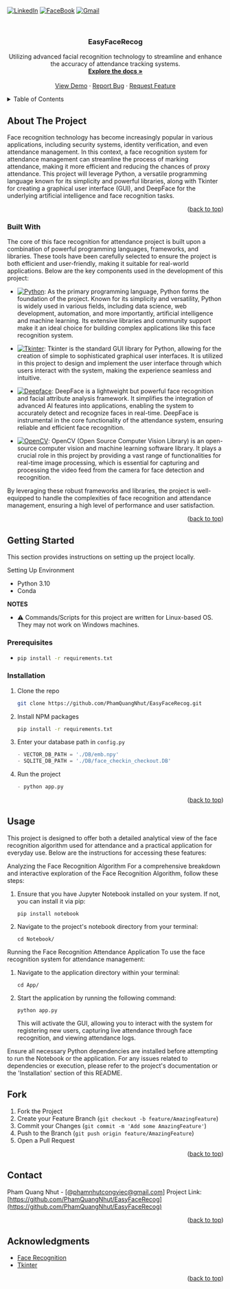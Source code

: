 <a name="readme-top"></a>


[![LinkedIn][linkedin-shield]][linkedin-url]
[![FaceBook][facebook-shield]][linkedin-url]
[![Gmail][gmail-shield]][gmail-url]

<!-- PROJECT LOGO -->
<br />
<div align="center">

  <h3 align="center">EasyFaceRecog</h3>

  <p align="center">
    Utilizing advanced facial recognition technology to streamline and enhance the accuracy of attendance tracking systems.
    <br />
    <a href="https://github.com/PhamQuangNhut/EasyFaceRecog"><strong>Explore the docs »</strong></a>
    <br />
    <br />
    <a href="https://github.com/PhamQuangNhut/EasyFaceRecog">View Demo</a>
    ·
    <a href="https://github.com/PhamQuangNhut/EasyFaceRecog">Report Bug</a>
    ·
    <a href="https://github.com/PhamQuangNhut/EasyFaceRecog">Request Feature</a>
  </p>
</div>



<!-- TABLE OF CONTENTS -->
<details>
  <summary>Table of Contents</summary>
  <ol>
    <li>
      <a href="#about-the-project">About The Project</a>
      <ul>
        <li><a href="#built-with">Built With</a></li>
      </ul>
    </li>
    <li>
      <a href="#getting-started">Getting Started</a>
      <ul>
        <li><a href="#prerequisites">Prerequisites</a></li>
        <li><a href="#installation">Installation</a></li>
      </ul>
    </li>
    <li><a href="#usage">Usage</a></li>
    <li><a href="#roadmap">Roadmap</a></li>
    <li><a href="#contributing">Contributing</a></li>
    <li><a href="#license">License</a></li>
    <li><a href="#contact">Contact</a></li>
    <li><a href="#acknowledgments">Acknowledgments</a></li>
  </ol>
</details>



<!-- ABOUT THE PROJECT -->
## About The Project

Face recognition technology has become increasingly popular in various applications, including security systems, identity verification, and even attendance management. In this context, a face recognition system for attendance management can streamline the process of marking attendance, making it more efficient and reducing the chances of proxy attendance. This project will leverage Python, a versatile programming language known for its simplicity and powerful libraries, along with Tkinter for creating a graphical user interface (GUI), and DeepFace for the underlying artificial intelligence and face recognition tasks.

<p align="right">(<a href="#readme-top">back to top</a>)</p>



### Built With

The core of this face recognition for attendance project is built upon a combination of powerful programming languages, frameworks, and libraries. These tools have been carefully selected to ensure the project is both efficient and user-friendly, making it suitable for real-world applications. Below are the key components used in the development of this project:

* [![Python][Python]][Python-url]: As the primary programming language, Python forms the foundation of the project. Known for its simplicity and versatility, Python is widely used in various fields, including data science, web development, automation, and more importantly, artificial intelligence and machine learning. Its extensive libraries and community support make it an ideal choice for building complex applications like this face recognition system.

* [![Tkinter][Tkinter]][Tkinter-url]: Tkinter is the standard GUI library for Python, allowing for the creation of simple to sophisticated graphical user interfaces. It is utilized in this project to design and implement the user interface through which users interact with the system, making the experience seamless and intuitive.

* [![Deepface][Deepface]][Deepface-url]: DeepFace is a lightweight but powerful face recognition and facial attribute analysis framework. It simplifies the integration of advanced AI features into applications, enabling the system to accurately detect and recognize faces in real-time. DeepFace is instrumental in the core functionality of the attendance system, ensuring reliable and efficient face recognition.

* [![OpenCV][OpenCV]][OpenCV-url]: OpenCV (Open Source Computer Vision Library) is an open-source computer vision and machine learning software library. It plays a crucial role in this project by providing a vast range of functionalities for real-time image processing, which is essential for capturing and processing the video feed from the camera for face detection and recognition.

By leveraging these robust frameworks and libraries, the project is well-equipped to handle the complexities of face recognition and attendance management, ensuring a high level of performance and user satisfaction.



<p align="right">(<a href="#readme-top">back to top</a>)</p>



<!-- GETTING STARTED -->
## Getting Started

This section provides instructions on setting up the project locally.

Setting Up Environment
- Python 3.10
- Conda

**NOTES**
- ⚠️ Commands/Scripts for this project are written for Linux-based OS. They may not work on Windows machines.

### Prerequisites

* 
  ```sh
  pip install -r requirements.txt
  ```

### Installation

1. Clone the repo
   ```sh
   git clone https://github.com/PhamQuangNhut/EasyFaceRecog.git
   ```
2. Install NPM packages
   ```sh
   pip install -r requirements.txt
   ```
3. Enter your database path in `config.py`
   ```python
   - VECTOR_DB_PATH = './DB/emb.npy'
   - SQLITE_DB_PATH = './DB/face_checkin_checkout.DB'
   ```
4. Run the project
   ```python
   - python app.py
   ```
<p align="right">(<a href="#readme-top">back to top</a>)</p>



<!-- USAGE EXAMPLES -->
## Usage

This project is designed to offer both a detailed analytical view of the face recognition algorithm used for attendance and a practical application for everyday use. Below are the instructions for accessing these features:

Analyzing the Face Recognition Algorithm
For a comprehensive breakdown and interactive exploration of the Face Recognition Algorithm, follow these steps:

1) Ensure that you have Jupyter Notebook installed on your system. If not, you can install it via pip:

   ```pip
   pip install notebook
   ```

2) Navigate to the project's notebook directory from your terminal:
   ```pip
   cd Notebook/
   ```

Running the Face Recognition Attendance Application
To use the face recognition system for attendance management:

1) Navigate to the application directory within your terminal:
   ```pip
   cd App/
   ```
2) Start the application by running the following command:
   ```pip
   python app.py
   ```
   This will activate the GUI, allowing you to interact with the system for registering new users, capturing live attendance through face recognition, and viewing attendance logs.

Ensure all necessary Python dependencies are installed before attempting to run the Notebook or the application. For any issues related to dependencies or execution, please refer to the project's documentation or the 'Installation' section of this README.


<!-- CONTRIBUTING -->
## Fork

1. Fork the Project
2. Create your Feature Branch (`git checkout -b feature/AmazingFeature`)
3. Commit your Changes (`git commit -m 'Add some AmazingFeature'`)
4. Push to the Branch (`git push origin feature/AmazingFeature`)
5. Open a Pull Request

<p align="right">(<a href="#readme-top">back to top</a>)</p>




## Contact

Pham Quang Nhut - [@phamnhutcongviec@gmail.com]
Project Link: [https://github.com/PhamQuangNhut/EasyFaceRecog](https://github.com/PhamQuangNhut/EasyFaceRecog)

<p align="right">(<a href="#readme-top">back to top</a>)</p>



<!-- ACKNOWLEDGMENTS -->
## Acknowledgments



* [Face Recognition](https://paperswithcode.com/task/face-recognition)
* [Tkinter](https://docs.python.org/3/library/tkinter.htmlt)


<p align="right">(<a href="#readme-top">back to top</a>)</p>




[linkedin-shield]: https://img.shields.io/badge/-LinkedIn-black.svg?style=for-the-badge&logo=linkedin&colorB=555
[linkedin-url]: https://www.linkedin.com/in/nhut-pham-4a3206301/
[facebook-shield]: https://img.shields.io/badge/-Facebook-black.svg?style=for-the-badge&logo=facebook&colorB=#4267B2
[facebook-url]: https://www.facebook.com/NhutDepTraiProVip/
[gmail-shield]: https://img.shields.io/badge/-Gmail-d14836.svg?style=for-the-badge&logo=gmail&logoColor=white
[gmail-url]: phamnhutcongviec@gmail.com
[product-screenshot]: images/screenshot.png
[Python]: https://img.shields.io/badge/python-blue?logo=python&logoColor=white
[Python-url]: https://www.python.org/
[Tkinter]: https://img.shields.io/badge/Tkinter-0078D4?&logoColor=white
[Tkinter-url]: https://docs.python.org/3/library/tkinter.html
[DeepFace]: https://img.shields.io/badge/DeepFace-764ABC?&logoColor=white
[DeepFace-url]: https://github.com/serengil/deepface
[OpenCV]: https://img.shields.io/badge/OpenCV-5C3EE8?logo=opencv&logoColor=white
[OpenCV-url]: https://opencv.org/
